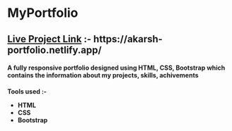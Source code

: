 <h1>MyPortfolio</h1>
<h2><u>Live Project Link</u> :-  https://akarsh-portfolio.netlify.app/ </h2>
<h4>A fully responsive portfolio designed using HTML, CSS, Bootstrap which contains the information about my projects, skills, achivements</h4>

<h4>Tools used :-
    <ul>
        <li>HTML</li>
        <li>CSS</li>
        <li>Bootstrap</li>
    </ul>
</h4>
                